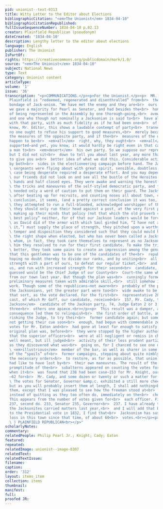 ```yaml
---
pid: unionist--text-0313
title: Witty Letter to the Editor about Elections
bibliographicCitation: "<em>The Unionist</em> 1834-04-10"
bibliographicCitationRepublished: 
fullIssueSequenceNumber: 1834-04-10 p.02.13
creator: Plainfield Republican (pseudonym)
dateCreated: '1834-04-10'
description: Lengthy letter to the editor about elections
language: English
publisher: The Unionist
IsPartOf: 
rights: https://creativecommons.org/publicdomain/mark/1.0/
source: "<em>The Unionist</em> 1834-04-10"
subject: National News
type: Text
category: Unionist content
articleType: 
volume: '1'
issue: '36'
transcription: "<p>COMMUNICATIONS.</p><p>For the Unionist.</p><p>  MR. EDITOR—Old
  Plainfield is “redeemed, regenerated and disenthralled” from<br>  the degrading
  bondage of Jack-onism. “We have met the enemy and they are<br>  ours.” Last year
  we gave a majority for Pearl as Senator, and had besides the<br>  honor and felicity
  of being represented in the Assembly by one thorough-going,<br>  avowed Jacksonman
  and one who though not nominally a Jacksonian is said to<br>  have always acted
  with that party, with as much fidelity as if he had been one<br>  of them. Now you
  know, Mr. Editor, this shows a laudable contempt of party<br>  trannels, for certainly
  no one ought to refuse his support to good measures,<br>  merely because they are
  the measures of the opposite party, and if the<br>  measures of the opposite party
  happen to be<br>  <em>all</em>  right, why, they ought<br>  <em>all</em>  to be
  supported—and yet, you know, it would hardly be right even in that case<br>  for
  a man to<br>  <em>desert</em>  his own party. So we suppose our representative thought;
  but I did not sit<br>  down to tell you about last year, any more than just enough
  to give you a<br>  better idea of what we did this. Considerable activity was displayed
  by both<br>  sides in the electioneering campaign before hand. The Jackson recruiting<br>
  \ sergeants were flying about with great spirit, sensible, doubtless, that their<br>
  \ case being desperate required a desperate effort. And you may depend upon it,<br>
  \ our friends did not look on and see all the bustle of the Heroites with folded<br>
  \ hands and half closed eyes. They were awake and warning the honest people of<br>
  \ the tricks and maneuvres of the self-styled democratic party, and the people<br>
  \ needed only a word of caution to put them on their guard. The Jackson leaders,<br>
  \ after beating up for recruits, and counting noses all about town, came to the<br>
  \ conclusion, it seems, (and a pretty correct conclusion it was too,) that if<br>
  \ they attempted to run a full-blooded, acknowledged worshipper of their idol,<br>
  \ they should only run their head against a post, at the very first push; so<br>
  \ making up their minds that policy (not that which the old proverb calls “the<br>
  \ best policy” neither, for of that our Jackson leaders would be forced to say<br>
  \ as David did of the armor with which Saul girded him, “I have not assayed<br>
  \ it,”) must supply the place of strength, they pitched upon a worthy man whose<br>
  \ temper and disposition they considered such that they could mould him to about<br>
  \ the right shape when elected, but who has never been called a Jackson man, and<br>
  \ whom, in fact, they took care themselves to represent as no Jackson man, and<br>
  \ him they resolved to run for their first candidate. To make the trick work the<br>
  \ better, they took some pains to create an impression among the genuine<br>  republicans
  that this gentleman was to be one of the candidates of the<br>  republican party,
  hoping no doubt thereby to divide our ranks, and by uniting<br>  all the Jackson
  strength with a part of ours, to defeat our regular ticket,<br>  and thus dishearten
  us, and run with increased strength for their second<br>  candidate, who we shrewdly
  guessed would be the Chief Judge of our County<br>  Court—the same who was sent
  from our town last year. But though the plan was<br>  cunningly formed, and all
  preliminary measures taken with admirable skill,<br>  still somehow it wouldn’t
  work. Though some of the republicans—not aware<br>  probably of the plot—voted with
  the Jacksonians, yet the greater part were too<br>  wide awake to be managed in
  that sort, as the vote declared. For the first<br>  representative 287 votes were
  cast, of which Mr Goff, our candidate, received<br>  157, Mr. Cady, the<br>  <em>not
  Jackson</em>  candidate of the Jackson party, 74, Judge Eaton 2 or 3, and two of
  three<br>  others one apiece.<br></p><p>  This result was a damper, and as a natural
  consequence led them to relinquish<br>  the first order of battle, and instead of
  risking the Judge, to try their<br>  former candidate again; but some of the subalterns
  not getting their cue soon<br>  enough, had begun with commendable zeal to distribute
  votes for Mr. Eaton and<br>  had gone at least far enough to satisfy us what the
  original plan was, before<br>  they were stopped by the higher authorities. Not
  that the superior officers<br>  were at all negligent or remiss in checking the
  well meant, but ill judged<br>  activity of their less prudent partizans as soon
  as they discovered what was<br>  going on, for I chanced to see one of them, an<br>
  \ <em>illustrious</em>  member of the bar, as well as sharer in some small degree
  of the “spoils” of<br>  former campaigns, stepping about quite nimbly and giving
  the necessary orders<br>  to restore, as far as possible, that union which they
  had like to have lost by<br>  their own maneuvres. The result of the over forward
  promptitude of the<br>  subalterns appeared on counting the votes for a second representative,
  when it<br>  was found that 238 had been case—153 for Mr. Knight, our candidate,
  —62 for<br>  Mr. Cady, and some dozen or twenty or such a matter for Mr. Eaton.<br></p><p>
  \ The votes for Senator, Governor &amp;c. exhibited a still more cheering<br>  result,
  but as you will probably insert them at length, I shall add nothing<br>  respecting
  them, except that I was pleased to see how the freeman stood at<br>  their posts
  instead of quitting as they too often do, immediately on the<br>  choice of representatives.
  This appears from the number of votes given for<br>  each officer. First Representative
  237, second do. 233, Senator 235, Governor<br>  237. I have already told you how
  the Jacksonites carried matters last year,<br>  and I will add that by referring
  to the Presidential vote in 1832, I find that<br>  Jacksonism has sustained a net
  loss in this town since that time, of about 60<br>  votes.<br></p><p>  (<br>  <em>signed</em>
  \ ) PLAINFIELD REPUBLICAN<br></p>"
scholarlyNotes: 
commentary: 
relatedPeople: Philip Pearl Jr.; Knight; Cady; Eaton
featured: 
repeated: 
relatedImage: unionist--image-0307
relatedText: 
relatedTextIssue: 
filename: 
caption: 
order: '312'
layout: items_item
collection: items
thumbnail: 
manifest: 
full: 
proofed JR: 
---
```

